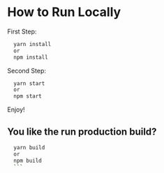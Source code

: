 # How to Run Locally

First Step:
```bash
  yarn install
  or
  npm install
```

Second Step:
```bash
  yarn start
  or
  npm start
  ```

  Enjoy!

  ## You like the run production build?
  ```bash
    yarn build
    or
    npm build
    ```

